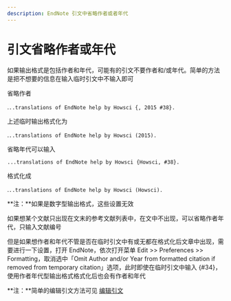 ```yaml
---
description: EndNote 引文中省略作者或者年代
---
```


# 引文省略作者或年代

如果输出格式是包括作者和年代，可能有的引文不要作者和/或年代。简单的方法是把不想要的信息在输入临时引文中不输入即可

省略作者

.`..translations of EndNote help by Howsci {, 2015 #38}.`

上述临时输出格式化为

.`..translations of EndNote help by Howsci (2015).`

省略年代可以输入

`...translations of EndNote help by Howsci {Howsci, #38}.`

格式化成

.`..translations of EndNote help by Howsci (Howsci).`

**注：**如果是数字型输出格式，这些设置无效

如果想某个文献只出现在文末的参考文献列表中，在文中不出现，可以省略作者年代，只输入文献编号

但是如果想作者和年代不管是否在临时引文中有或无都在格式化后文章中出现，需要进行一下设置，打开 EndNote，依次打开菜单 Edit &gt;&gt; Preferences &gt;&gt; Formatting，取消选中「Omit Author and/or Year from formatted citation if removed from temporary citation」选项，此时即使在临时引文中输入 {\#34}，使用作者年代型输出格式格式化后也会有作者和年代

**注：**简单的编辑引文方法可见 [编辑引文](Editing_Citations.htm)


